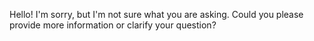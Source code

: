 Hello! I'm sorry, but I'm not sure what you are asking. Could you please provide more information or clarify your question?
